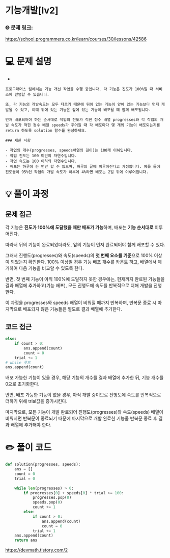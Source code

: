 # 기능개발[lv2]

### 🌐 문제 링크:

https://school.programmers.co.kr/learn/courses/30/lessons/42586

# 💻 문제 설명

- 
    
    프로그래머스 팀에서는 기능 개선 작업을 수행 중입니다. 각 기능은 진도가 100%일 때 서비스에 반영할 수 있습니다.
    
    또, 각 기능의 개발속도는 모두 다르기 때문에 뒤에 있는 기능이 앞에 있는 기능보다 먼저 개발될 수 있고, 이때 뒤에 있는 기능은 앞에 있는 기능이 배포될 때 함께 배포됩니다.
    
    먼저 배포되어야 하는 순서대로 작업의 진도가 적힌 정수 배열 progresses와 각 작업의 개발 속도가 적힌 정수 배열 speeds가 주어질 때 각 배포마다 몇 개의 기능이 배포되는지를 return 하도록 solution 함수를 완성하세요.
    
    ### 제한 사항
    
    - 작업의 개수(progresses, speeds배열의 길이)는 100개 이하입니다.
    - 작업 진도는 100 미만의 자연수입니다.
    - 작업 속도는 100 이하의 자연수입니다.
    - 배포는 하루에 한 번만 할 수 있으며, 하루의 끝에 이루어진다고 가정합니다. 예를 들어 진도율이 95%인 작업의 개발 속도가 하루에 4%라면 배포는 2일 뒤에 이루어집니다.

# **💡 풀이 과정**

## 문제 접근

각 기능은 **진도가 100%에 도달했을 때만 배포가 가능**하며, 배포는 **기능 순서대로** 이루어진다. 

따라서 뒤의 기능이 완료되었더라도, 앞의 기능이 먼저 완료되어야 함께 배포할 수 있다.

그래서 진행도(progresses)와 속도(speeds)의 **첫 번째 요소를 기준**으로 100% 이상이 되었는지 확인한다. 100% 이상일 경우 기능 배포 개수를 카운트 하고, 배열에서 제거하여 다음 기능을 비교할 수 있도록 한다.

반면, 첫 번째 기능이 아직 100%에 도달하지 못한 경우에는, 현재까지 완료된 기능들을 결과 배열에 추가하고(기능 배포), 모든 진행도에 속도를 반복적으로 더해 개발을 진행한다.

이 과정을 progresses와 speeds 배열이 비워질 때까지 반복하며, 반복문 종료 시 마지막으로 배포되지 않은 기능들은 별도로 결과 배열에 추가한다.

## 코드 접근

```python
else:
    if count > 0:
        ans.append(count)
        count = 0
    trial += 1
# while 루프
ans.append(count)
```

배포 가능한 기능이 있을 경우, 해당 기능의 개수를 결과 배열에 추가한 뒤, 기능 개수를 0으로 초기화한다.

반면, 배포 가능한 기능이 없을 경우, 아직 개발 중이므로 진행도에 속도를 반복적으로 더하기 위해 trial값을 증가시킨다.

마지막으로, 모든 기능이 개발 완료되어 진행도(progresses)와 속도(speeds) 배열이 비워지면 반복문이 종료되기 때문에 마지막으로 개발 완료한 기능울 반복문 종료 후  결과 배열에 추가해야 한다.

# ✏️ **풀이 코드**

```python
def solution(progresses, speeds):
    ans = []
    count = 0
    trial = 0
    
    while len(progresses) > 0:
        if progresses[0] + speeds[0] * trial >= 100:
            progresses.pop(0)
            speeds.pop(0)
            count += 1
        else:
            if count > 0:
                ans.append(count)
                count = 0
            trial += 1
    ans.append(count)
    return ans
```

https://devmath.tistory.com/2
